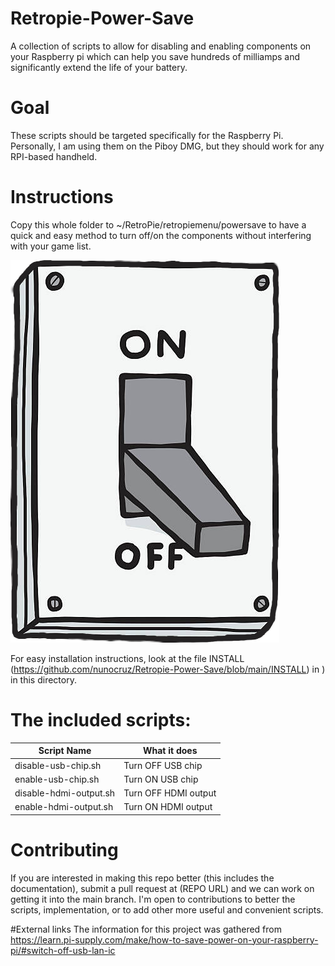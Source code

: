 # Retropie-Power-Save
A collection of scripts to allow for disabling and enabling components on your Raspberry pi which can help you save hundreds of milliamps and significantly extend the life of your battery.

# Goal
These scripts should be targeted specifically for the Raspberry Pi. Personally, I am using them on the Piboy DMG, but they should work for any RPI-based handheld.

# Instructions
Copy this whole folder to ~/RetroPie/retropiemenu/powersave to have a quick and easy method to turn off/on the components without interfering with your game list. 

![Image of the power save folder this script adds in RetroPie's EmulationStation Menu](https://raw.githubusercontent.com/nunocruz/Retropie-Power-Save/main/on-off-switch.png)


For easy installation instructions, look at the file INSTALL (https://github.com/nunocruz/Retropie-Power-Save/blob/main/INSTALL) in ) in this directory.

# The included scripts:

| Script Name               | What it does              |
| --- | --- |
|disable-usb-chip.sh        | Turn OFF USB chip         |
|enable-usb-chip.sh         | Turn ON USB chip          |
|disable-hdmi-output.sh     | Turn OFF HDMI output      |
|enable-hdmi-output.sh      | Turn ON HDMI output       |

# Contributing
If you are interested in making this repo better (this includes the documentation), submit a pull request at (REPO URL) and we can work on getting it into the main branch. I'm open to contributions to better the scripts, implementation, or to add other more useful and convenient scripts.

#External links
The information for this project was gathered from https://learn.pi-supply.com/make/how-to-save-power-on-your-raspberry-pi/#switch-off-usb-lan-ic
